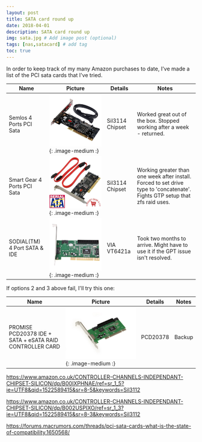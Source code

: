 ```yaml
---
layout: post
title: SATA card round up
date: 2018-04-01
description: SATA card round up
img: sata.jpg # Add image post (optional)
tags: [nas,satacard] # add tag
toc: true
---
```


In order to keep track of my many Amazon purchases to date, I've made a list of the PCI sata cards that I've tried.

| Name | Picture | Details | Notes |
| ---- | --------| --------| ----------- |
| Semlos 4 Ports PCI Sata | ![](/assets/img/amazon_semlos_big.jpg){: .image-medium :} | Sil3114 Chipset  | Worked great out of the box. Stopped working after a week - returned. |
| Smart Gear 4 Ports PCI Sata | ![](/assets/img/amazon_SIL3114_big.jpg){: .image-medium :} | Sil3114 Chipset  | Working greater than one week after install. Forced to set drive type to 'concatenate'. Fights GTP setup that zfs raid uses. |
| SODIAL(TM) 4 Port SATA & IDE | ![](/assets/img/amazon_sodial_big.jpg){: .image-medium :} | VIA VT6421a  | Took two months to arrive. Might have to use it if the GPT issue isn't resolved. |


If options 2 and 3 above fail, I'll try this one:

| Name | Picture | Details | Notes |
| ---- | --------| --------| ----------- |
| PROMISE PCD20378 IDE + SATA + eSATA RAID CONTROLLER CARD | ![](/assets/img/amazon_promise_big.jpg){: .image-medium :} | PCD20378  | Backup |

https://www.amazon.co.uk/CONTROLLER-CHANNELS-INDEPENDANT-CHIPSET-SILICON/dp/B00IXPHNAE/ref=sr_1_5?ie=UTF8&qid=1522589415&sr=8-5&keywords=Sil3112

https://www.amazon.co.uk/CONTROLLER-CHANNELS-INDEPENDANT-CHIPSET-SILICON/dp/B002USPIXO/ref=sr_1_3?ie=UTF8&qid=1522589415&sr=8-3&keywords=Sil3112

https://forums.macrumors.com/threads/pci-sata-cards-what-is-the-state-of-compatibility.1650568/
